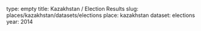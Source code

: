 type: empty
title: Kazakhstan / Election Results
slug: places/kazakhstan/datasets/elections
place: kazakhstan
dataset: elections
year: 2014
